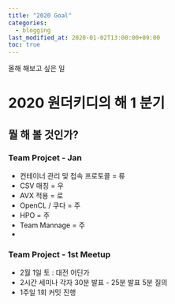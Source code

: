 ```yaml
---
title: "2020 Goal"
categories: 
  - blogging
last_modified_at: 2020-01-02T13:00:00+09:00
toc: true
---
```


올해 해보고 싶은 일 

# 2020 원더키디의 해 1 분기

## 뭘 해 볼 것인가?

### Team Projcet - Jan   
  - 컨테이너 관리 및 접속 프로토콜  = 류
  - CSV 매칭 = 우
  - AVX 적용 = 로
  - OpenCL / 쿠다 = 주
  - HPO = 주
  - Team Mannage = 주
  - 

### Team Project - 1st Meetup
  - 2월 1일 토 : 대전 어딘가
  - 2시간 세미나 각자 30분 발표 - 25분 발표 5분 질의
  - 1주일 1회 커밋 진행 
  
